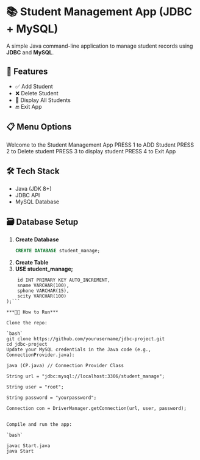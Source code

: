 # 📚 Student Management App (JDBC + MySQL)

A simple Java command-line application to manage student records using **JDBC** and **MySQL**.

## 🚀 Features

- ✅ Add Student  
- ❌ Delete Student  
- 📄 Display All Students  
- 🔚 Exit App  

## 📋 Menu Options

Welcome to the Student Management App
PRESS 1 to ADD Student
PRESS 2 to Delete student
PRESS 3 to display student
PRESS 4 to Exit App


## 🛠️ Tech Stack

- Java (JDK 8+)
- JDBC API
- MySQL Database

## 🗃️ Database Setup

1. **Create Database**
   ```sql
   CREATE DATABASE student_manage;
2. **Create Table**
3. **USE student_manage;**

```CREATE TABLE students (
    id INT PRIMARY KEY AUTO_INCREMENT,
    sname VARCHAR(100),
    sphone VARCHAR(15),
    scity VARCHAR(100)
);```

***🧑‍💻 How to Run***

Clone the repo:

`bash`
git clone https://github.com/yourusername/jdbc-project.git
cd jdbc-project
Update your MySQL credentials in the Java code (e.g., ConnectionProvider.java):

java (CP.java) // Connection Provider Class

String url = "jdbc:mysql://localhost:3306/student_manage";

String user = "root";

String password = "yourpassword";

Connection con = DriverManager.getConnection(url, user, password);


Compile and run the app:

`bash`

javac Start.java
java Start
